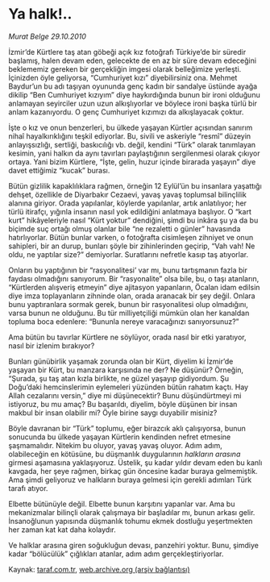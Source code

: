 # Ya halk!..

*Murat Belge 29.10.2010*

<div class="yazi"><p>İzmir’de Kürtlere taş atan göbeği açık kız fotoğrafı Türkiye’de bir süredir başlamış, halen devam eden, gelecekte de en az bir süre devam edeceğini beklememiz gereken bir gerçekliğin imgesi olarak belleğimize yerleşti. İçinizden öyle geliyorsa, “Cumhuriyet kızı” diyebilirsiniz ona. Mehmet Baydur’un bu adı taşıyan oyununda genç kadın bir sandalye üstünde ayağa dikilip “Ben Cumhuriyet kızıyım” diye haykırdığında bunun bir ironi olduğunu anlamayan seyirciler uzun uzun alkışlıyorlar ve böylece ironi başka türlü bir anlam kazanıyordu. O genç Cumhuriyet kızımızı da alkışlayacak çoktur. </p>
<p>İşte o kız ve onun benzerleri, bu ülkede yaşayan Kürtler açısından sanırım nihaî hayalkırıklığını teşkil ediyorlar. Bu, sivili ve askeriyle “resmî” düzeyin anlayışsızlığı, sertliği, baskıcılığı vb. değil, kendini “Türk” olarak tanımlayan kesimin, yani halkın da aynı tavırları paylaştığının sergilenmesi olarak çıkıyor ortaya. Yani bizim Kürtlere, “İşte, gelin, huzur içinde birarada yaşayın” diye davet ettiğimiz “kucak” burası.</p>
<p>Bütün gizlilik kapaklılıklara rağmen, örneğin 12 Eylül’ün bu insanlara yaşattığı dehşet, özellikle de Diyarbakır Cezaevi, yavaş yavaş toplumsal bilinçlilik alanına giriyor. Orada yapılanlar, köylerde yapılanlar, artık anlatılıyor; her türlü itirafçı, yığınla insanın nasıl yok edildiğini anlatmaya başlıyor. O “kart kurt” hikâyeleriyle nasıl “Kürt yoktur” dendiğini, şimdi bu inkâra şu ya da bu biçimde suç ortağı olmuş olanlar bile “ne rezaletti o günler” havasında hatırlıyorlar. Bütün bunlar varken, o fotoğrafta cisimleşen zihniyet ve onun sahipleri, bir an durup, bunları şöyle bir zihinlerinden geçirip, “Vah vah! Ne oldu, ne yaptılar size?” demiyorlar. Suratlarını nefretle kasıp taş atıyorlar. </p>
<p>Onların bu yaptığının bir “rasyonalitesi’ var mı, bunu tartışmanın fazla bir faydası olmadığını sanıyorum. Bir “rasyonalite” olsa bile, bu, o taşı atanların, “Kürtlerden alışveriş etmeyin” diye ajitasyon yapanların, Öcalan idam edilsin diye imza toplayanların zihninde olan, orada aranacak bir şey değil. Onlara bunu yaptıranlara sormak gerek, bunun bir rasyonalitesi olup olmadığını, varsa bunun ne olduğunu. Bu tür milliyetçiliği mümkün olan her kanaldan topluma boca edenlere: “Bununla nereye varacağınızı sanıyorsunuz?”</p>
<p>Ama bütün bu tavırlar Kürtlere ne söylüyor, orada nasıl bir etki yaratıyor, nasıl bir izlenim bırakıyor?</p>
<p>Bunları günübirlik yaşamak zorunda olan bir Kürt, diyelim ki İzmir’de yaşayan bir Kürt, bu manzara karşısında ne der? Ne düşünür? Örneğin, “Şurada, şu taş atan kızla birlikte, ne güzel yaşayıp gidiyordum. Şu Doğu’daki hemcinslerimin eylemeleri yüzünden bütün rahatım kaçtı. Hay Allah cezalarını versin,” diye mi düşünecektir? Bunu düşündürtmeyi mi istiyoruz, bu mu amaç? Bu başarıldı, diyelim, böyle düşünen bir insan makbul bir insan olabilir mi? Öyle birine saygı duyabilir misiniz?</p>
<p>Böyle davranan bir “Türk” toplumu, eğer birazcık aklı çalışıyorsa, bunun sonucunda bu ülkede yaşayan Kürtlerin kendinden nefret etmesine şaşmamalıdır. Nitekim bu oluyor, yavaş yavaş oluyor. Adım adım, olabileceğin en kötüsüne, bu düşmanlık duygularının <i>halkların arasına</i> girmesi aşamasına yaklaşıyoruz. Üstelik, şu kadar yıldır devam eden bu kanlı kavgada, her şeye rağmen, birkaç gün öncesine kadar buraya gelmemiştik. Ama şimdi geliyoruz ve halkların buraya gelmesi için gerekli adımları Türk tarafı atıyor.</p>
<p>Elbette bütünüyle değil. Elbette bunun karşıtını yapanlar var. Ama bu mekanizmalar bilinçli olarak çalışmaya bir başladılar mı, bunun arkası gelir. İnsanoğlunun yapısında düşmanlık tohumu ekmek dostluğu yeşertmekten her zaman kat kat daha kolaydır.</p>
<p>Ve halklar arasına giren soğukluğun devası, panzehiri yoktur. Bunu, şimdiye kadar “bölücülük” çığlıkları atanlar, adım adım gerçekleştiriyorlar.</p></div>

Kaynak: [taraf.com.tr](http://www.taraf.com.tr:80/murat-belge/makale-ya-halk.htm), [web.archive.org (arşiv bağlantısı)](http://web.archive.org/web/20101031171040/http://www.taraf.com.tr:80/murat-belge/makale-ya-halk.htm)
